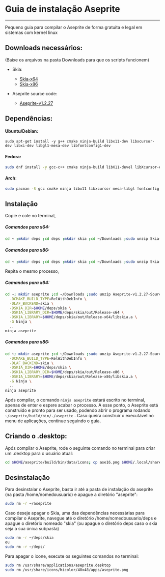 # Guia de instalação Aseprite

---

Pequeno guia para compilar o Aseprite de forma gratuita e
 legal em sistemas com kernel linux

## Downloads necessários:

(Baixe os arquivos na pasta Downloads para que os scripts funcionem)


* Skia:
  * [Skia-x64](https://github.com/aseprite/skia/releases/download/m81-b607b32047/Skia-Linux-Release-x64.zip)
  * [Skia-x86](https://github.com/aseprite/skia/releases/download/m81-b607b32047/Skia-Linux-Release-x86.zip)
  
* Aseprite source code:
  * [Aseprite-v1.2.27](https://github.com/aseprite/aseprite/releases/download/v1.2.27/Aseprite-v1.2.27-Source.zip)

## Dependências:

#### Ubuntu/Debian:
```console
sudo apt-get install -y g++ cmake ninja-build libx11-dev libxcursor-dev libxi-dev libgl1-mesa-dev libfontconfig1-dev
```

#### Fedora:

```sh
sudo dnf install -y gcc-c++ cmake ninja-build libX11-devel libXcursor-devel libXi-devel mesa-libGL-devel fontconfig-devel
```

#### Arch:
```sh
sudo pacman -S gcc cmake ninja libx11 libxcursor mesa-libgl fontconfig unzip
```

## Instalação

Copie e cole no terminal,

##### Comandos para x64:

```sh
cd ~ ;mkdir deps ;cd deps ;mkdir skia ;cd ~/Downloads ;sudo unzip Skia-Linux-Release-x64.zip -d ~/deps/skia
```

##### Comandos para x86:

```sh
cd ~ ;mkdir deps ;cd deps ;mkdir skia ;cd ~/Downloads ;sudo unzip Skia-Linux-Release-x86.zip -d ~/deps/skia
```


Repita o mesmo processo,

##### Comandos para x64:

```sh
cd ~; mkdir aseprite ;cd ~/Downloads ;sudo unzip Aseprite-v1.2.27-Source.zip -d ~/aseprite ;cd ~/aseprite; mkdir build ;cd build; cmake \
  -DCMAKE_BUILD_TYPE=RelWithDebInfo \
  -DLAF_BACKEND=skia \
  -DSKIA_DIR=$HOME/deps/skia \
  -DSKIA_LIBRARY_DIR=$HOME/deps/skia/out/Release-x64 \
  -DSKIA_LIBRARY=$HOME/deps/skia/out/Release-x64/libskia.a \
  -G Ninja \
  ..
ninja aseprite
```

##### Comandos para x86:

```sh
cd ~; mkdir aseprite ;cd ~/Downloads ;sudo unzip Aseprite-v1.2.27-Source.zip -d ~/aseprite ;cd ~/aseprite; mkdir build ;cd build; cmake \
  -DCMAKE_BUILD_TYPE=RelWithDebInfo \
  -DLAF_BACKEND=skia \
  -DSKIA_DIR=$HOME/deps/skia \
  -DSKIA_LIBRARY_DIR=$HOME/deps/skia/out/Release-x86 \
  -DSKIA_LIBRARY=$HOME/deps/skia/out/Release-x86/libskia.a \
  -G Ninja \
  ..
ninja aseprite
```
Após compilar, o comando `ninja aseprite` estará escrito no terminal, apenas de enter e espere acabar
o processo. A esse ponto, o Aseprite está construido e pronto para ser usado, podendo abrir o programa rodando `~/aseprite/build/bin/./aseprite` . Caso queira construir o executável no menu de aplicações, continue seguindo o guia.

## Criando o .desktop:

Após compilar o Aseprite, rode o seguinte comando no terminal para criar um .desktop para o usuário atual:

```sh
cd $HOME/aseprite/build/bin/data/icons; cp ase16.png $HOME/.local/share/icons/hicolor/16x16/apps/aseprite.png; cp ase32.png $HOME/.local/share/icons/hicolor/32x32/apps/aseprite.png; cp ase48.png $HOME/.local/share/icons/hicolor/48x48/apps/aseprite.png; cp ase64.png $HOME/.local/share/icons/hicolor/64x64/apps/aseprite.png; cp ase128.png $HOME/.local/share/icons/hicolor/128x128/apps/aseprite.png; cp ase256.png $HOME/.local/share/icons/hicolor/256x256/apps/aseprite.png; $HOME/.local/share/applications/ ;echo "[Desktop Entry]" > aseprite.desktop ;echo "Type=Application" >> aseprite.desktop ;echo "Name=Aseprite" >> aseprite.desktop ;echo "Exec=sh -c "~/aseprite/build/bin/./aseprite" " >> aseprite.desktop ;echo "Icon=aseprite" >> aseprite.desktop ;echo "Terminal=false">> aseprite.desktop; echo "Categories=Graphics;2DGraphics;" >> aseprite.desktop

```

## Desinstalação

Para desinstalar o Aseprite, basta ir até a pasta de instalação do aseprite (na pasta /home/nomedousuario) e apague a diretório "aseprite":

```sh
sudo rm -r ~/aseprite
```

Caso deseje apagar o Skia, uma das dependências necessárias para compilar o Aseprite, navegue até o diretório /home/nomedousuario/deps e apague o diretório nomeado "skia" (ou apague o diretório deps caso o skia seja a sua única subpasta)

```sh
sudo rm -r ~/deps/skia
ou
sudo rm -r ~/deps/
```

Para apagar o icone, execute os seguintes comandos no terminal:

```sh
sudo rm /usr/share/applications/aseprite.desktop
sudo rm /usr/share/icons/hicolor/48x48/apps/aseprite.png
```



















